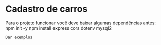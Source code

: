 # Cadastro de carros
Para o projeto funcionar você deve baixar algumas dependências antes:
npm init -y
npm install express cors dotenv mysql2
```
Dar exemplos
```

